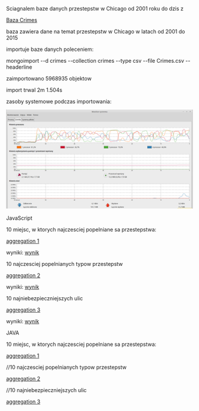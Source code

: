 Sciagnalem baze danych przestepstw w Chicago od 2001 roku do dzis z

[Baza Crimes](http://catalog.data.gov/dataset/crimes-2001-to-present-398a4)

baza zawiera dane na temat przestepstw w Chicago w latach od 2001 do 2015

importuje baze danych poleceniem:

mongoimport --d crimes --collection crimes --type csv --file Crimes.csv --headerline

zaimportowano 5968935 objektow

import trwal 2m 1.504s

zasoby systemowe podczas importowania:

![Rys1](https://github.com/twasilewski/noSQL_labs/blob/noSQL_labs/zad3/rys1_1.png)

JavaScript

10 miejsc, w ktorych najczesciej popelniane sa przestepstwa:

[aggregation 1](https://github.com/twasilewski/noSQL_labs/blob/noSQL_labs/zad3/agg_1.js)

wyniki: [wynik](https://github.com/twasilewski/noSQL_labs/blob/noSQL_labs/zad3/wynik1)

10 najczesciej popelnianych typow przestepstw

[aggregation 2](https://github.com/twasilewski/noSQL_labs/blob/noSQL_labs/zad3/agg_2.js)

wyniki: [wynik](https://github.com/twasilewski/noSQL_labs/blob/noSQL_labs/zad3/wynik2)

10 najniebezpieczniejszych ulic

[aggregation 3](https://github.com/twasilewski/noSQL_labs/blob/noSQL_labs/zad3/agg_3.js)

wyniki: [wynik](https://github.com/twasilewski/noSQL_labs/blob/noSQL_labs/zad3/wynik3)

JAVA

10 miejsc, w ktorych najczesciej popelniane sa przestepstwa:

[aggregation 1](https://github.com/twasilewski/noSQL_labs/blob/noSQL_labs/zad3/agg1.java_function)

//10 najczesciej popelnianych typow przestepstw

[aggregation 2](https://github.com/twasilewski/noSQL_labs/blob/noSQL_labs/zad3/agg2.java_function)

//10 najniebezpieczniejszych ulic

[aggregation 3](https://github.com/twasilewski/noSQL_labs/blob/noSQL_labs/zad3/agg3.java_function)

